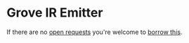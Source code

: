 # Grove IR Emitter
If there are no [open requests](../../../../issues?q=is%3Aissue+is%3Aopen+%22Grove+IR+Emitter%22) you're welcome to [borrow this](../../../../issues/new?title=Borrow+request+for+Grove+IR+Emitter&body=1+piece+of+%5Bthis%5D%28..%2Fblob%2Fmain%2F.%2FHardware%2FActuators%2FGrove_IR_Emitter.md%29+for+~2+weeks.).
